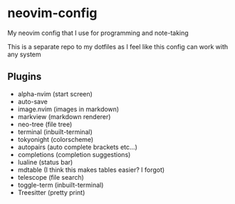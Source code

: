 # neovim-config

My neovim config that I use for programming and note-taking

This is a separate repo to my dotfiles as I feel like this config can work with any system

## Plugins

- alpha-nvim (start screen)
- auto-save
- image.nvim (images in markdown)
- markview (markdown renderer)
- neo-tree (file tree)
- terminal (inbuilt-terminal)
- tokyonight (colorscheme)
- autopairs (auto complete brackets etc...)
- completions (completion suggestions)
- lualine (status bar)
- mdtable (I think this makes tables easier? I forgot)
- telescope (file search)
- toggle-term (inbuilt-terminal)
- Treesitter (pretty print)


